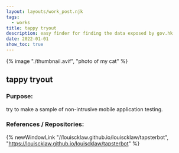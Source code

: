 ```yaml
---
layout: layouts/work_post.njk
tags:
  - works
title: tappy tryout
description: easy finder for finding the data exposed by gov.hk
date: 2022-01-01
show_toc: true
---
```


{% image
  "./thumbnail.avif",
  "photo of my cat"
%}

## tappy tryout

### Purpose:

try to make a sample of non-intrusive mobile application testing.

### References / Repositories:

{% newWindowLink
  "//louiscklaw.github.io/louiscklaw/tapsterbot",
  "https://louiscklaw.github.io/louiscklaw/tapsterbot"
%}
